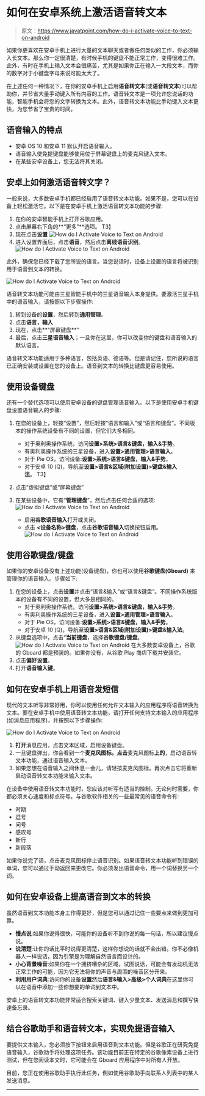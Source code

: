 # 如何在安卓系统上激活语音转文本

> 原文：<https://www.javatpoint.com/how-do-i-activate-voice-to-text-on-android>

如果你更喜欢在安卓手机上进行大量的文本聊天或者做任何类似的工作，你必须输入长文本。那么你一定很清楚，有时候手机的键盘不能正常工作，变得很难工作。此外，有时在手机上输入文本会很痛苦，尤其是如果你正在输入一大段文本，而你的数字对于小键盘字母来说可能太大了。

在上述任何一种情况下，在你的安卓手机上启用**语音转文本**(或**语音转文本**)可以帮助你，并节省大量手动键入所有内容的工作。语音转文本是一项允许您说话的功能，智能手机会将您的文字转换为文本。此外，语音转文本功能比手动键入文本更快，为您节省了宝贵的时间。

## 语音输入的特点

*   安卓 OS 10 和安卓 11 默认开启语音输入。
*   语音输入使免提键盘能够使用位于屏幕键盘上的麦克风键入文本。
*   在某些安卓设备上，您无法将其关闭。

## 安卓上如何激活语音转文字？

一般来说，大多数安卓手机都已经启用了语音转文本功能。如果不是，您可以在设备上轻松激活它。以下是在安卓手机上激活语音转文本功能的步骤:

1.  在你的安卓智能手机上打开谷歌应用。
2.  点击屏幕右下角的**“更多”**选项。
    T3】
3.  现在点击**设置**
    ![How do I Activate Voice to Text on Android](img/95242d7632300bf7cb0feed94f86412b.png)
4.  进入设置界面后，点击**语音**，然后点击**离线语音识别**。
    ![How do I Activate Voice to Text on Android](img/999bdd2d6a3ce71a9624d5e7f9e3760a.png)

此外，确保您已经下载了您所说的语言。当您说话时，设备上设置的语言将被识别用于语音到文本的转换。

![How do I Activate Voice to Text on Android](img/4229bf75f8b155268f341b2142f7475f.png)

语音转文本功能可能由三星智能手机中的三星语音输入本身提供。要激活三星手机中的语音输入，请按照以下步骤操作:

1.  转到设备的**设置**，然后转到**通用管理**。
2.  点击**语言，输入**
3.  现在，点击**“屏幕键盘**”
4.  最后，点击**三星语音输入**；一旦你在这里，你可以改变你的键盘和语音输入的默认语言。

语音转文本功能适用于多种语言，包括英语、德语等。但是请记住，您所说的语言已正确安装或设置在您的设备上。语音到文本的转换比键盘更容易使用。

## 使用设备键盘

还有一个替代选项可以使用安卓设备的键盘管理语音输入。以下是使用安卓手机键盘设置语音输入的步骤:

1.  在您的设备上，轻按“设置”，然后轻按“语言和输入”或“语言和键盘”。不同版本的操作系统设备有不同的设置，但它们大多相同。
    *   对于奥利奥操作系统，访问**设置>系统>语言&键盘，输入&手势**。
    *   有奥利奥操作系统的三星设备，进入**设置>通用管理>语言输入**。
    *   对于 Pie OS，访问设备:**设置>系统>语言&键盘，输入&手势**。
    *   对于安卓 10 (Q)，导航至**设置>语言&区域(附加设置)>键盘&输入法**。
        T3】
2.  点击“虚拟键盘”或“屏幕键盘”
3.  在某些设备中，它有“**管理键盘**”，然后点击任何合适的选项:
    ![How do I Activate Voice to Text on Android](img/aecdf414d9ce4584ab04e99745f713b6.png)

    *   启用**谷歌语音输入**打开或关闭。
    *   点击 **<设备名称>键盘**，点击**谷歌语音输入**切换按钮启用。
        ![How do I Activate Voice to Text on Android](img/426f75fec0e68e9ac9b844f8829be80a.png)

## 使用谷歌键盘/键盘

如果你的安卓设备没有上述功能(设备键盘)，你也可以使用**谷歌键盘(Gboard)** 来管理你的语音输入。步骤如下:

1.  在您的设备上，点击**设置**并点击“语言&输入”或“语言&键盘”。不同操作系统版本的设备有不同的设置，但大多是相同的。
    *   对于奥利奥操作系统，访问**设置>系统>语言&键盘，输入&手势**。
    *   有奥利奥操作系统的三星设备，进入**设置>通用管理>语言输入**。
    *   对于 Pie OS，访问设备:**设置>系统>语言&键盘，输入&手势**。
    *   对于安卓 10 (Q)，导航至**设置>语言&区域(附加设置)>键盘&输入法**。
2.  从键盘选项中，点击“**当前键盘**，选择**谷歌键盘/键盘**。
    ![How do I Activate Voice to Text on Android](img/07b102c25264a51b9dd24ba0dd1ca2f9.png)
    在大多数安卓设备上，谷歌的 Gboard 都是预装的。如果你没有，从谷歌 Play 商店下载并安装它。
3.  点击**偏好设置**。
4.  打开**语音输入键**。

## 如何在安卓手机上用语音发短信

现代的文本听写非常好用，你可以使用任何允许文本输入的应用程序将语音转换为文本。要在安卓手机中使用语音转文本功能，请打开任何支持文本输入的应用程序(如消息应用程序)，并按照以下步骤操作:

![How do I Activate Voice to Text on Android](img/bd04f8888c38c36843c7eb6ed30d6144.png)

1.  **打开**消息应用，点击文本区域，启用设备键盘。
2.  一旦键盘弹出，你会看到一个**麦克风图标。点击**麦克风图标**上的**，启动语音转文本功能，通过语音输入文本。
3.  如果您想在语音输入之间休息一会儿，请轻按麦克风图标。再次点击它将重新启动语音转文本功能来输入文本。

在设备中使用语音转文本功能时，您应该对听写有适当的控制。无论何时需要，你都必须关心速度和标点符号。与谷歌软件相关的一些最常见的语音命令有:

*   时期
*   逗号
*   问号
*   感叹号
*   新行
*   新段落

如果你说完了话，点击麦克风图标停止语音识别。如果语音转文本功能听到错误的单词，您可以通过手动返回来更改它。你必须发出语音命令，用一个词替换另一个词。

## 如何在安卓设备上提高语音到文本的转换

虽然语音到文本功能本身工作得更好，但是您可以通过记住一些要点来做到更加可靠。

*   **慢点说**:如果你说得很快，可能你的设备听不到你说的每一句话，所以建议慢点说。
*   **说清楚**:让你的话比平时说得更清楚，这样你想说的话就不会出错。你不必像机器人一样说话，因为引擎是为理解自然语言而设计的。
*   **小心背景噪音**:如果你在一个拥挤嘈杂的区域，试图说话，可能会有发动机无法正常工作的可能，因为它无法将你的声音与周围的噪音区分开来。
*   **利用用户词典**:访问你的设备**设置**然后**语言&输入>高级>个人词典**在这里你可以在语音中添加一些你想要的单词到文本中。

安卓上的语音转文本功能非常适合搜索关键词、键入少量文本、发送消息和撰写快速备忘录。

## 结合谷歌助手和语音转文本，实现免提语音输入

要提供文本输入，您必须按下按钮来启用语音到文本功能。但是谷歌正在研究免提语音输入，谷歌助手将处理这项任务。该功能目前正在特定的谷歌像素设备上进行测试，但在您阅读本文时，它可能会在 Gboard 应用程序中对所有人开放。

目前，您正在使用谷歌助手执行此任务，例如使用谷歌助手向联系人列表中的某人发送消息。

* * *